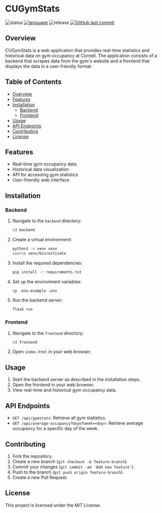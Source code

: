 # CUGymStats

![status](https://img.shields.io/badge/status-in_development)
[![language](https://img.shields.io/badge/language-python3%2E13%2E1-blue)](https://www.python.org/)
![release](https://img.shields.io/badge/release-pre--dev)
[![GitHub last commit](https://img.shields.io/github/last-commit/xlaesch/CUGymStats)](#)

## Overview

CUGymStats is a web application that provides real-time statistics and historical data on gym occupancy at Cornell. The application consists of a backend that scrapes data from the gym's website and a frontend that displays the data in a user-friendly format.

## Table of Contents

- [Overview](#overview)
- [Features](#features)
- [Installation](#installation)
    - [Backend](#backend)
    - [Frontend](#frontend)
- [Usage](#usage)
- [API Endpoints](#api-endpoints)
- [Contributing](#contributing)
- [License](#license)

## Features

- Real-time gym occupancy data
- Historical data visualization
- API for accessing gym statistics
- User-friendly web interface

## Installation

### Backend

1. Navigate to the `backend` directory:
    ```sh
    cd backend
    ```

2. Create a virtual environment:
    ```sh
    python3 -m venv venv
    source venv/bin/activate
    ```

3. Install the required dependencies:
    ```sh
    pip install -r requirements.txt
    ```

4. Set up the environment variables:
    ```sh
    cp .env.example .env
    ```

5. Run the backend server:
    ```sh
    flask run
    ```

### Frontend

1. Navigate to the `frontend` directory:
    ```sh
    cd frontend
    ```

2. Open `index.html` in your web browser.

## Usage

1. Start the backend server as described in the installation steps.
2. Open the frontend in your web browser.
3. View real-time and historical gym occupancy data.

## API Endpoints

- `GET /api/gymstats`: Retrieve all gym statistics.
- `GET /api/average-occupancy?dayofweek=<day>`: Retrieve average occupancy for a specific day of the week.

## Contributing

1. Fork the repository.
2. Create a new branch (`git checkout -b feature-branch`).
3. Commit your changes (`git commit -am 'Add new feature'`).
4. Push to the branch (`git push origin feature-branch`).
5. Create a new Pull Request.

## License

This project is licensed under the MIT License.